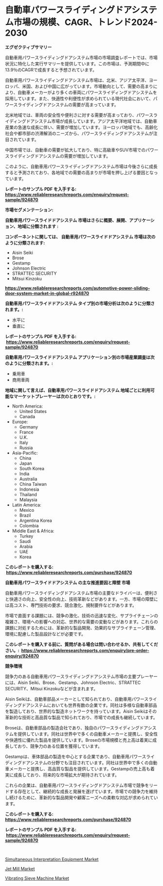 <p><h1>自動車パワースライディングドアシステム市場の規模、CAGR、トレンド2024-2030</h1></p><p><strong>エグゼクティブサマリー</strong></p>
<p><p>自動車用パワースライディングドアシステム市場の市場調査レポートでは、市場状況に特化した実行サマリーを提供しています。この市場は、予測期間中に13.9％のCAGRで成長すると予想されています。</p><p>自動車用パワースライディングドアシステム市場は、北米、アジア太平洋、ヨーロッパ、米国、および中国に広がっています。市場動向として、需要の高まりにより、自動車メーカーがより多くの車両にパワースライディングドアシステムを採用しています。また、快適性や利便性が求められている現代社会において、パワースライディングドアシステムの需要が高まっています。</p><p>北米地域では、車両の安全性や便利さに対する需要が高まっており、パワースライディングドアシステム市場が成長しています。アジア太平洋地域では、自動車産業の急速な成長に伴い、需要が増加しています。ヨーロッパ地域でも、高齢化社会や都市部の渋滞解消のニーズから、パワースライディングドアシステムが注目されています。</p><p>中国市場では、自動車の需要が拡大しており、特に高級車やSUV市場でのパワースライディングドアシステムの需要が増加しています。</p><p>このように、自動車用パワースライディングドアシステム市場は今後さらに成長すると予測されており、各地域での需要の高まりが市場を押し上げる要因となっています。</p></p>
<p><strong>レポートのサンプル PDF を入手する: <a href="https://www.reliableresearchreports.com/enquiry/request-sample/924870">https://www.reliableresearchreports.com/enquiry/request-sample/924870</a></strong></p>
<p><strong>市場セグメンテーション:</strong></p>
<p><strong> 自動車用パワースライドドアシステム 市場はさらに概要、展開、アプリケーション、地域に分類されます :</strong></p>
<p><strong>コンポーネントに関しては、 自動車用パワースライドドアシステム 市場は次のように分類されます: &nbsp;</strong></p>
<p><ul><li>Aisin Seiki</li><li>Brose</li><li>Gestamp</li><li>Johnson Electric</li><li>STRATTEC SECURITY</li><li>Mitsui Kinzoku</li></ul></p>
<p><strong><a href="https://www.reliableresearchreports.com/automotive-power-sliding-door-system-market-in-global-r924870">https://www.reliableresearchreports.com/automotive-power-sliding-door-system-market-in-global-r924870</a></strong></p>
<p><strong> 自動車用パワースライドドアシステム タイプ別の市場分析は次のように分類されます。:</strong></p>
<p><ul><li>水平に</li><li>垂直に</li></ul></p>
<p><strong>レポートのサンプル PDF を入手する: &nbsp;<a href="https://www.reliableresearchreports.com/enquiry/request-sample/924870">https://www.reliableresearchreports.com/enquiry/request-sample/924870</a></strong></p>
<p><strong> 自動車用パワースライドドアシステム アプリケーション別の市場産業調査は次のように分類されます。:</strong></p>
<p><ul><li>乗用車</li><li>商用車両</li></ul></p>
<p><strong>地域に関して言えば、自動車用パワースライドドアシステム 地域ごとに利用可能なマーケットプレーヤーは次のとおりです。:</strong></p>
<p><ul>
    <li>
        North America:
        <ul>
            <li>United States</li>
            <li>Canada</li>
        </ul>
    </li>
    <li>
        Europe:
        <ul>
            <li>Germany</li>
            <li>France</li>
            <li>U.K.</li>
            <li>Italy</li>
            <li>Russia</li>
        </ul>
    </li>
    <li>
        Asia-Pacific:
        <ul>
            <li>China</li>
            <li>Japan</li>
            <li>South Korea</li>
            <li>India</li>
            <li>Australia</li>
            <li>China Taiwan</li>
            <li>Indonesia</li>
            <li>Thailand</li>
            <li>Malaysia</li>
        </ul>
    </li>
    <li>
        Latin America:
        <ul>
            <li>Mexico</li>
            <li>Brazil</li>
            <li>Argentina Korea</li>
            <li>Colombia</li>
        </ul>
    </li>
    <li>
        Middle East & Africa:
        <ul>
            <li>Turkey</li>
            <li>Saudi</li>
            <li>Arabia</li>
            <li>UAE</li>
            <li>Korea</li>
        </ul>
    </li>
    </ul></p>
<p><strong>このレポートを購入する: &nbsp;<a href="https://www.reliableresearchreports.com/purchase/924870">https://www.reliableresearchreports.com/purchase/924870</a></strong></p>
<p><strong>自動車用パワースライドドアシステム の主な推進要因と障壁 市場</strong></p>
<p><p>自動車用パワースライディングドアシステム市場の主要なドライバーは、便利さと快適さの向上、安全性の向上、技術革新などがあります。一方、市場の障壁には高コスト、専門技術の要求、競合激化、規制要件などがあります。</p><p>市場で直面する課題には、競争の激化、技術の迅速な変化、サプライチェーンの複雑さ、環境への影響への対応、世界的な需要の変動などがあります。これらの課題に対処するためには、革新的な製品開発、効果的なサプライチェーン管理、環境に配慮した製品設計などが必要です。</p></p>
<p><strong>このレポートを購入する前に、質問がある場合は問い合わせるか、共有してください。:&nbsp; <a href="https://www.reliableresearchreports.com/enquiry/pre-order-enquiry/924870">https://www.reliableresearchreports.com/enquiry/pre-order-enquiry/924870</a></strong></p>
<p><strong>競争環境</strong></p>
<p><p>競争力のある自動車用パワースライディングドアシステム市場の主要プレーヤーには、Aisin Seiki、Brose、Gestamp、Johnson Electric、STRATTEC SECURITY、Mitsui Kinzokuなどが含まれます。</p><p>Aisin Seikiは、自動車部品メーカーとして知られており、自動車用パワースライディングドアシステムにおいても世界有数の企業です。同社は多様な自動車部品を製造しており、世界的な製造ネットワークを持っています。Aisin Seikiはその革新的な技術と高品質な製品で知られており、市場での成長も継続しています。</p><p>Broseは、自動車部品の製造会社であり、独自のパワースライディングドアシステムを提供しています。同社は世界中で多くの自動車メーカーと提携し、安全性や快適性に優れた製品を提供しています。Broseの市場規模と売上高は着実に成長しており、競争力のある位置を獲得しています。</p><p>Gestampは、車体部品の製造を中心とする企業であり、自動車用パワースライディングドアシステムの分野でも注目されています。同社は世界中で多くの自動車メーカーと提携し、高品質な製品を提供しています。Gestampの売上高も着実に成長しており、将来的な市場拡大が期待されています。</p><p>これらの企業は、自動車用パワースライディングドアシステム市場で競争をリードする存在として、継続的な成長と発展を遂げています。市場での競争力を維持し続けるために、革新的な製品開発や顧客ニーズへの柔軟な対応が求められています。</p></p>
<p><strong>このレポートを購入する: &nbsp; <a href="https://www.reliableresearchreports.com/purchase/924870">https://www.reliableresearchreports.com/purchase/924870</a></strong></p>
<p><strong>レポートのサンプル PDF を入手する: &nbsp;<a href="https://www.reliableresearchreports.com/enquiry/request-sample/924870">https://www.reliableresearchreports.com/enquiry/request-sample/924870</a></strong><strong></strong></p>
<p>&nbsp;</p>
<p><p><a href="https://github.com/nathandecarvalho/Market-Research-Report-List-2/blob/main/simultaneous-interpretation-equipment-market.md">Simultaneous Interpretation Equipment Market</a></p><p><a href="https://github.com/kosella/Market-Research-Report-List-2/blob/main/jet-mill-market.md">Jet Mill Market</a></p><p><a href="https://github.com/kufem1/Market-Research-Report-List-2/blob/main/vibrating-sieve-machine-market.md">Vibrating Sieve Machine Market</a></p></p>
